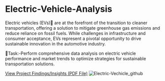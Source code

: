 # Electric-Vehicle-Analysis
Electric vehicles (EVs)🚗 are at the forefront of the transition to cleaner transportation, offering a solution to mitigate greenhouse gas emissions and reduce reliance on fossil fuels. While  challenges in infrastructure and consumer acceptance, EVs represent a pivotal opportunity to drive sustainable innovation in the automotive industry.

🎯Task:-Perform comprehensive data analysis on electric vehicle performance and market trends to optimize strategies for sustainable transportation solutions.

[View Project Findings/Insights (PDF File)](https://drive.google.com/file/d/1D5WWLTgUB6Vj8r2lqFS8F94wvjNvh4Pr/view?usp=drive_link)
![Electric-Vechicle_github](https://github.com/shraddhasangave99/Electric-Vehicle-Analysis/assets/153710836/c2839e98-64a8-4a7f-88f3-747383895f17)
